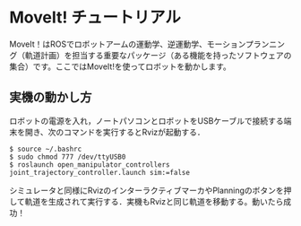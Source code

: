 # MoveIt! チュートリアル
MoveIt！はROSでロボットアームの運動学、逆運動学、モーションプランニング（軌道計画）を担当する重要なパッケージ（ある機能を持ったソフトウェアの集合）です。ここではMoveIt!を使ってロボットを動かします。
## 実機の動かし方
ロボットの電源を入れ，ノートパソコンとロボットをUSBケーブルで接続する端末を開き、次のコマンドを実行するとRvizが起動する．
```
$ source ~/.bashrc
$ sudo chmod 777 /dev/ttyUSB0
$ roslaunch open_manipulator_controllers joint_trajectory_controller.launch sim:=false
```
シミュレータと同様にRvizのインターラクティブマーカやPlanningのボタンを押して軌道を生成されて実行する．実機もRvizと同じ軌道を移動する。動いたら成功！